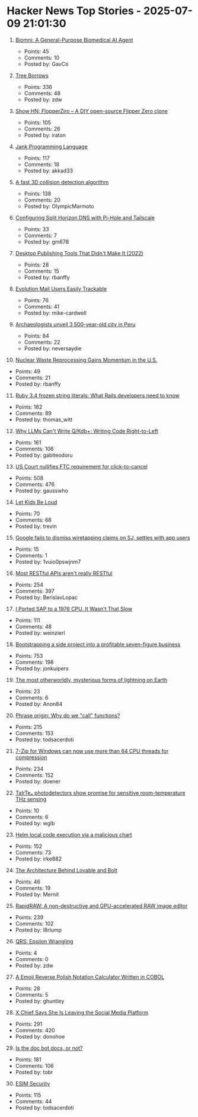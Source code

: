 # Hacker News Top Stories - 2025-07-09 21:01:30

1. [Biomni: A General-Purpose Biomedical AI Agent](https://github.com/snap-stanford/Biomni)
   - Points: 45
   - Comments: 10
   - Posted by: GavCo

2. [Tree Borrows](https://plf.inf.ethz.ch/research/pldi25-tree-borrows.html)
   - Points: 336
   - Comments: 48
   - Posted by: zdw

3. [Show HN: FlopperZiro – A DIY open-source Flipper Zero clone](https://github.com/lraton/FlopperZiro)
   - Points: 105
   - Comments: 26
   - Posted by: iraton

4. [Jank Programming Language](https://jank-lang.org/)
   - Points: 117
   - Comments: 18
   - Posted by: akkad33

5. [A fast 3D collision detection algorithm](https://cairno.substack.com/p/improvements-to-the-separating-axis)
   - Points: 138
   - Comments: 20
   - Posted by: OlympicMarmoto

6. [Configuring Split Horizon DNS with Pi-Hole and Tailscale](https://www.bentasker.co.uk/posts/blog/general/configuring-pihole-to-serve-different-records-to-different-clients.html)
   - Points: 33
   - Comments: 7
   - Posted by: gm678

7. [Desktop Publishing Tools That Didn't Make It (2022)](https://tedium.co/2022/10/12/forgotten-desktop-publishing-tools-history/)
   - Points: 28
   - Comments: 15
   - Posted by: rbanffy

8. [Evolution Mail Users Easily Trackable](https://www.grepular.com/Evolution_Mail_Users_Easily_Trackable)
   - Points: 76
   - Comments: 41
   - Posted by: mike-cardwell

9. [Archaeologists unveil 3,500-year-old city in Peru](https://www.bbc.co.uk/news/articles/c07dmx38kyeo)
   - Points: 84
   - Comments: 22
   - Posted by: neversaydie

10. [Nuclear Waste Reprocessing Gains Momentum in the U.S.](https://spectrum.ieee.org/nuclear-waste-reprocessing-transmutation)
   - Points: 49
   - Comments: 21
   - Posted by: rbanffy

11. [Ruby 3.4 frozen string literals: What Rails developers need to know](https://www.prateekcodes.dev/ruby-34-frozen-string-literals-rails-upgrade-guide/)
   - Points: 182
   - Comments: 89
   - Posted by: thomas_witt

12. [Why LLMs Can't Write Q/Kdb+: Writing Code Right-to-Left](https://medium.com/@gabiteodoru/why-llms-cant-write-q-kdb-writing-code-right-to-left-ea6df68af443)
   - Points: 161
   - Comments: 106
   - Posted by: gabiteodoru

13. [US Court nullifies FTC requirement for click-to-cancel](https://arstechnica.com/tech-policy/2025/07/us-court-cancels-ftc-rule-that-would-have-made-canceling-subscriptions-easier/)
   - Points: 508
   - Comments: 476
   - Posted by: gausswho

14. [Let Kids Be Loud](https://www.afterbabel.com/p/let-kids-be-loud)
   - Points: 70
   - Comments: 68
   - Posted by: trevin

15. [Google fails to dismiss wiretapping claims on SJ, settles with app users](undefined)
   - Points: 15
   - Comments: 1
   - Posted by: 1vuio0pswjnm7

16. [Most RESTful APIs aren't really RESTful](https://florian-kraemer.net//software-architecture/2025/07/07/Most-RESTful-APIs-are-not-really-RESTful.html)
   - Points: 254
   - Comments: 397
   - Posted by: BerislavLopac

17. [I Ported SAP to a 1976 CPU. It Wasn't That Slow](https://github.com/oisee/zvdb-z80/blob/master/ZVDB-Z80-ABAP.md)
   - Points: 111
   - Comments: 48
   - Posted by: weinzierl

18. [Bootstrapping a side project into a profitable seven-figure business](https://projectionlab.com/blog/we-reached-1m-arr-with-zero-funding)
   - Points: 753
   - Comments: 198
   - Posted by: jonkuipers

19. [The most otherworldly, mysterious forms of lightning on Earth](https://www.nationalgeographic.com/science/article/lightning-sprites-transient-luminous-events-thunderstorms)
   - Points: 23
   - Comments: 6
   - Posted by: Anon84

20. [Phrase origin: Why do we "call" functions?](https://quuxplusone.github.io/blog/2025/04/04/etymology-of-call/)
   - Points: 215
   - Comments: 153
   - Posted by: todsacerdoti

21. [7-Zip for Windows can now use more than 64 CPU threads for compression](https://www.7-zip.org/history.txt)
   - Points: 234
   - Comments: 152
   - Posted by: doener

22. [TaIrTe₄ photodetectors show promise for sensitive room-temperature THz sensing](https://phys.org/news/2025-07-tairte-photodetectors-highly-sensitive-room.html)
   - Points: 10
   - Comments: 6
   - Posted by: wglb

23. [Helm local code execution via a malicious chart](https://github.com/helm/helm/security/advisories/GHSA-557j-xg8c-q2mm)
   - Points: 152
   - Comments: 73
   - Posted by: irke882

24. [The Architecture Behind Lovable and Bolt](https://www.beam.cloud/blog/agentic-apps)
   - Points: 46
   - Comments: 19
   - Posted by: Mernit

25. [RapidRAW: A non-destructive and GPU-accelerated RAW image editor](https://github.com/CyberTimon/RapidRAW)
   - Points: 239
   - Comments: 102
   - Posted by: l8rlump

26. [QRS: Epsilon Wrangling](https://www.tbray.org/ongoing/When/202x/2025/07/07/Epsilon-Wrangling)
   - Points: 4
   - Comments: 0
   - Posted by: zdw

27. [A Emoji Reverse Polish Notation Calculator Written in COBOL](https://github.com/ghuntley/cobol-emoji-rpn-calculator)
   - Points: 28
   - Comments: 5
   - Posted by: ghuntley

28. [X Chief Says She Is Leaving the Social Media Platform](https://www.nytimes.com/2025/07/09/technology/linda-yaccarino-x-steps-down.html)
   - Points: 291
   - Comments: 420
   - Posted by: donohoe

29. [Is the doc bot docs, or not?](https://www.robinsloan.com/lab/what-are-we-even-doing-here/)
   - Points: 181
   - Comments: 106
   - Posted by: tobr

30. [ESIM Security](https://security-explorations.com/esim-security.html)
   - Points: 115
   - Comments: 44
   - Posted by: todsacerdoti

